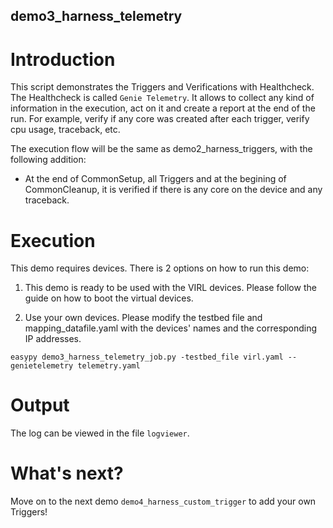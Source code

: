 ## demo3_harness_telemetry

# Introduction

This script demonstrates the Triggers and Verifications with Healthcheck.
The Healthcheck is called `Genie Telemetry`. It allows to collect any kind of
information in the execution, act on it and create a report at
the end of the run. For example, verify if any core was created
after each trigger, verify cpu usage, traceback, etc.

The execution flow will be the same as demo2_harness_triggers, with the
following addition:

* At the end of CommonSetup, all Triggers and at the begining of CommonCleanup,
  it is verified if there is any core on the device and any traceback.

# Execution

This demo requires devices. There is 2 options on how to run this demo:

1) This demo is ready to be used with the VIRL devices. Please follow the guide
   <here> on how to boot the virtual devices.

2) Use your own devices. Please modify the testbed file and mapping_datafile.yaml
   with the devices' names and the corresponding IP addresses.

```
easypy demo3_harness_telemetry_job.py -testbed_file virl.yaml --genietelemetry telemetry.yaml
```

# Output

The log can be viewed in the file `logviewer`.

# What's next?

Move on to the next demo `demo4_harness_custom_trigger` to add your own
Triggers!
